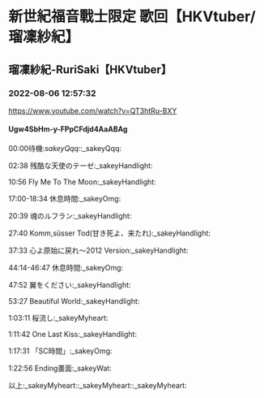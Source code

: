 # 新世紀福音戰士限定 歌回【HKVtuber/瑠凜紗紀】

## 瑠凜紗紀-RuriSaki【HKVtuber】

### 2022-08-06 12:57:32

https://www.youtube.com/watch?v=QT3htRu-BXY

#### Ugw4SbHm-y-FPpCFdjd4AaABAg

00:00待機:_sakeyQqq:_:_sakeyQqq:

02:38 残酷な天使のテーゼ:_sakeyHandlight:

10:56 Fly Me To The Moon:_sakeyHandlight:

17:00-18:34 休息時間:_sakeyOmg:

20:39 魂のルフラン:_sakeyHandlight:

27:40 Komm,süsser Tod(甘き死よ、来たれ):_sakeyHandlight:

37:33 心よ原始に戻れ〜2012 Version:_sakeyHandlight:

44:14-46:47 休息時間:_sakeyOmg:

47:52 翼をください:_sakeyHandlight:

53:27 Beautiful World:_sakeyHandlight:

1:03:11 桜流し:_sakeyMyheart:

1:11:42 One Last Kiss:_sakeyHandlight:

1:17:31 「SC時間」:_sakeyOmg:

1:22:56 Ending畫面:_sakeyWat:

以上:_sakeyMyheart::_sakeyMyheart::_sakeyMyheart:

